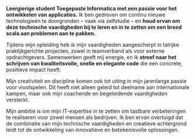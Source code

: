 **Leergierige student Toegepaste Informatica met een passie voor het
ontwikkelen van applicaties.** Ik ben gedreven om continu nieuwe technologieën
te doorgronden – vaak via zelfstudie – en **houd ervan om deze technische
vaardigheden bij te leren en in te zetten om een breed scala aan problemen aan
te pakken.**

Tijdens mijn opleiding heb ik mijn vaardigheden aangescherpt in talrijke
praktijkgerichte projecten, zowel in teamverband als voor externe
opdrachtgevers. Samenwerken geeft mij energie, en ik **streef naar het
schrijven van kwaliteitsvolle, snelle en elegante code** die een concrete,
positieve impact heeft.

Mijn creativiteit en discipline komen ook tot uiting in mijn jarenlange passie
voor vioolspelen. Dit heeft niet alleen geleid tot deelname aan internationale
kampen, maar ook mijn coachende en begeleidende vaardigheden versterkt.

Mijn ambitie is om mijn IT-expertise in te zetten om tastbare verbeteringen te
realiseren voor zowel mensen als bedrijven. Ik ben ervan overtuigd dat de
combinatie van mijn technische vaardigheden en creatieve achtergrond leidt tot
de ontwikkeling van innovatieve en betekenisvolle oplossingen.
